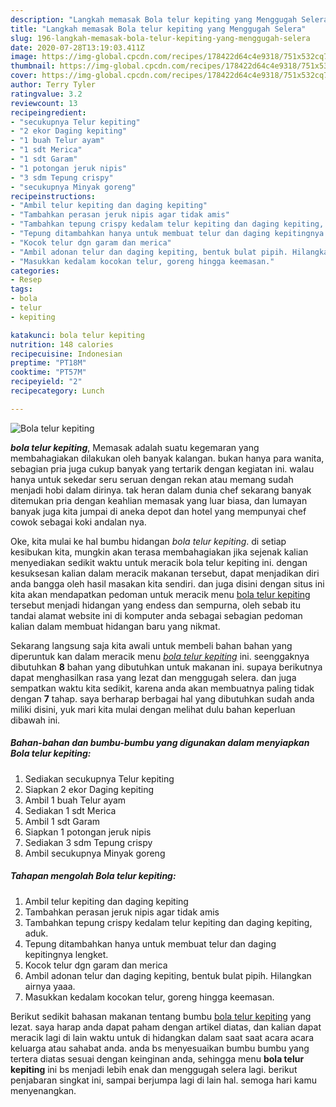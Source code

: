 ```yaml
---
description: "Langkah memasak Bola telur kepiting yang Menggugah Selera"
title: "Langkah memasak Bola telur kepiting yang Menggugah Selera"
slug: 196-langkah-memasak-bola-telur-kepiting-yang-menggugah-selera
date: 2020-07-28T13:19:03.411Z
image: https://img-global.cpcdn.com/recipes/178422d64c4e9318/751x532cq70/bola-telur-kepiting-foto-resep-utama.jpg
thumbnail: https://img-global.cpcdn.com/recipes/178422d64c4e9318/751x532cq70/bola-telur-kepiting-foto-resep-utama.jpg
cover: https://img-global.cpcdn.com/recipes/178422d64c4e9318/751x532cq70/bola-telur-kepiting-foto-resep-utama.jpg
author: Terry Tyler
ratingvalue: 3.2
reviewcount: 13
recipeingredient:
- "secukupnya Telur kepiting"
- "2 ekor Daging kepiting"
- "1 buah Telur ayam"
- "1 sdt Merica"
- "1 sdt Garam"
- "1 potongan jeruk nipis"
- "3 sdm Tepung crispy"
- "secukupnya Minyak goreng"
recipeinstructions:
- "Ambil telur kepiting dan daging kepiting"
- "Tambahkan perasan jeruk nipis agar tidak amis"
- "Tambahkan tepung crispy kedalam telur kepiting dan daging kepiting, aduk."
- "Tepung ditambahkan hanya untuk membuat telur dan daging kepitingnya lengket."
- "Kocok telur dgn garam dan merica"
- "Ambil adonan telur dan daging kepiting, bentuk bulat pipih. Hilangkan airnya yaaa."
- "Masukkan kedalam kocokan telur, goreng hingga keemasan."
categories:
- Resep
tags:
- bola
- telur
- kepiting

katakunci: bola telur kepiting 
nutrition: 148 calories
recipecuisine: Indonesian
preptime: "PT18M"
cooktime: "PT57M"
recipeyield: "2"
recipecategory: Lunch

---
```



![Bola telur kepiting](https://img-global.cpcdn.com/recipes/178422d64c4e9318/751x532cq70/bola-telur-kepiting-foto-resep-utama.jpg)

<b><i>bola telur kepiting</i></b>, Memasak adalah suatu kegemaran yang membahagiakan dilakukan oleh banyak kalangan. bukan hanya para wanita, sebagian pria juga cukup banyak yang tertarik dengan kegiatan ini. walau hanya untuk sekedar seru seruan dengan rekan atau memang sudah menjadi hobi dalam dirinya. tak heran dalam dunia chef sekarang banyak ditemukan pria dengan keahlian memasak yang luar biasa, dan lumayan banyak juga kita jumpai di aneka depot dan hotel yang mempunyai chef cowok sebagai koki andalan nya.



Oke, kita mulai ke hal bumbu hidangan <i>bola telur kepiting</i>. di setiap kesibukan kita, mungkin akan terasa membahagiakan jika sejenak kalian menyediakan sedikit waktu untuk meracik bola telur kepiting ini. dengan kesuksesan kalian dalam meracik makanan tersebut, dapat menjadikan diri anda bangga oleh hasil masakan kita sendiri. dan juga disini dengan situs ini kita akan mendapatkan pedoman untuk meracik menu <u>bola telur kepiting</u> tersebut menjadi hidangan yang endess dan sempurna, oleh sebab itu tandai alamat website ini di komputer anda sebagai sebagian pedoman kalian dalam membuat hidangan baru yang nikmat.


Sekarang langsung saja kita awali untuk membeli bahan bahan yang diperuntuk kan dalam meracik menu <u><i>bola telur kepiting</i></u> ini. seenggaknya dibutuhkan <b>8</b> bahan yang dibutuhkan untuk makanan ini. supaya berikutnya dapat menghasilkan rasa yang lezat dan menggugah selera. dan juga sempatkan waktu kita sedikit, karena anda akan membuatnya paling tidak dengan <b>7</b> tahap. saya berharap berbagai hal yang dibutuhkan sudah anda miliki disini, yuk mari kita mulai dengan melihat dulu bahan keperluan dibawah ini.

<!--inarticleads1-->

##### Bahan-bahan dan bumbu-bumbu yang digunakan dalam menyiapkan Bola telur kepiting:

1. Sediakan secukupnya Telur kepiting
1. Siapkan 2 ekor Daging kepiting
1. Ambil 1 buah Telur ayam
1. Sediakan 1 sdt Merica
1. Ambil 1 sdt Garam
1. Siapkan 1 potongan jeruk nipis
1. Sediakan 3 sdm Tepung crispy
1. Ambil secukupnya Minyak goreng




<!--inarticleads2-->

##### Tahapan mengolah Bola telur kepiting:

1. Ambil telur kepiting dan daging kepiting
1. Tambahkan perasan jeruk nipis agar tidak amis
1. Tambahkan tepung crispy kedalam telur kepiting dan daging kepiting, aduk.
1. Tepung ditambahkan hanya untuk membuat telur dan daging kepitingnya lengket.
1. Kocok telur dgn garam dan merica
1. Ambil adonan telur dan daging kepiting, bentuk bulat pipih. Hilangkan airnya yaaa.
1. Masukkan kedalam kocokan telur, goreng hingga keemasan.




Berikut sedikit bahasan makanan tentang bumbu <u>bola telur kepiting</u> yang lezat. saya harap anda dapat paham dengan artikel diatas, dan kalian dapat meracik lagi di lain waktu untuk di hidangkan dalam saat saat acara acara keluarga atau sahabat anda. anda bs menyesuaikan bumbu bumbu yang tertera diatas sesuai dengan keinginan anda, sehingga menu <b>bola telur kepiting</b> ini bs menjadi lebih enak dan menggugah selera lagi. berikut penjabaran singkat ini, sampai berjumpa lagi di lain hal. semoga hari kamu menyenangkan.
